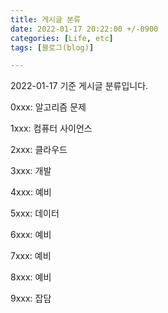 ```yaml
---
title: 게시글 분류
date: 2022-01-17 20:22:00 +/-0900
categories: [Life, etc]
tags: [블로그(blog)]

---
```


2022-01-17 기준 게시글 분류입니다.

0xxx: 알고리즘 문제

1xxx: 컴퓨터 사이언스

2xxx: 클라우드

3xxx: 개발

4xxx: 예비

5xxx: 데이터

6xxx: 예비

7xxx: 예비

8xxx: 예비

9xxx: 잡담
